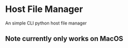 # Host File Manager

An simple CLI python host file manager

## Note currently only works on MacOS

